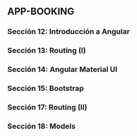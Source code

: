 ## APP-BOOKING

### Sección 12: Introducción a Angular

### Sección 13: Routing (I)

### Sección 14: Angular Material UI

### Sección 15: Bootstrap

### Sección 17: Routing (II)

### Sección 18: Models

